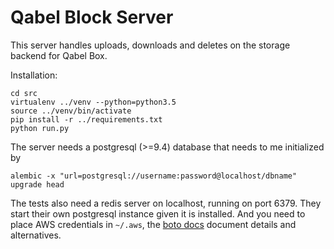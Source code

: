 # Qabel Block Server

This server handles uploads, downloads and deletes on the storage backend for Qabel Box.

Installation:

	cd src
	virtualenv ../venv --python=python3.5
	source ../venv/bin/activate
	pip install -r ../requirements.txt
	python run.py


The server needs a postgresql (>=9.4) database that needs to me initialized by

	alembic -x "url=postgresql://username:password@localhost/dbname" upgrade head

The tests also need a redis server on localhost, running on port 6379. They start their own postgresql instance given it is installed.
And you need to place AWS credentials in `~/.aws`, the [boto docs](https://boto3.readthedocs.io/en/latest/guide/quickstart.html#configuration)
document details and alternatives.
